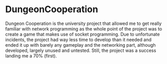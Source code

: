 # DungeonCooperation
Dungeon Cooperation is the university project that
allowed me to get really familiar with network 
programming as the whole point of the project was to
create a game that makes use of socket programming.
Due to unfortunate incidents, the project had way less
time to develop than it needed and ended it up with
barely any gameplay and the networking part, although 
developed, largely unused and untested. Still, the 
project was a success landing me a 70% (first). 
